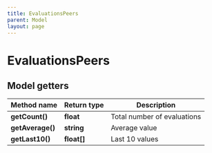 ```yaml
---
title: EvaluationsPeers
parent: Model
layout: page
---
```


# EvaluationsPeers

## Model getters

Method name | Return type | Description
------------ | ------------- | -------------
**getCount()** | **float** | Total number of evaluations
**getAverage()** | **string** | Average value
**getLast10()** | **float[]** | Last 10 values

